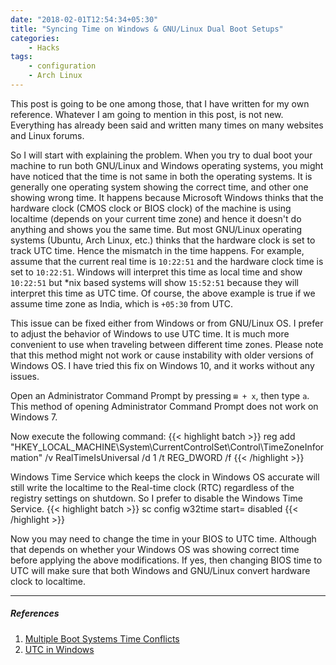 ```yaml
---
date: "2018-02-01T12:54:34+05:30"
title: "Syncing Time on Windows & GNU/Linux Dual Boot Setups"
categories:
    - Hacks
tags:
    - configuration
    - Arch Linux
---
```


This post is going to be one among those, that I have written for my own reference. Whatever I am going to mention in this post, is not new. Everything has already been said and written many times on many websites and Linux forums.

So I will start with explaining the problem. When you try to dual boot your machine to run both GNU/Linux and Windows operating systems, you might have noticed that the time is not same in both the operating systems. It is generally one operating system showing the correct time, and other one showing wrong time. It happens because Microsoft Windows thinks that the hardware clock (CMOS clock or BIOS clock) of the machine is using localtime (depends on your current time zone) and hence it doesn't do anything and shows you the same time. But most GNU/Linux operating systems (Ubuntu, Arch Linux, etc.) thinks that the hardware clock is set to track UTC time. Hence the mismatch in the time happens. For example, assume that the current real time is `10:22:51` and the hardware clock time is set to `10:22:51`. Windows will interpret this time as local time and show `10:22:51` but \*nix based systems will show `15:52:51` because they will interpret this time as UTC time. Of course, the above example is true if we assume time zone as India, which is `+05:30` from UTC.

This issue can be fixed either from Windows or from GNU/Linux OS. I prefer to adjust the behavior of Windows to use UTC time. It is much more convenient to use when traveling between different time zones. Please note that this method might not work or cause instability with older versions of Windows OS. I have tried this fix on Windows 10, and it works without any issues.

Open an Administrator Command Prompt by pressing `⊞ + x`, then type `a`. This method of opening Administrator Command Prompt does not work on Windows 7.

Now execute the following command:
{{< highlight batch >}}
reg add "HKEY_LOCAL_MACHINE\System\CurrentControlSet\Control\TimeZoneInformation" /v RealTimeIsUniversal /d 1 /t REG_DWORD /f
{{< /highlight >}}

Windows Time Service which keeps the clock in Windows OS accurate will still write the localtime to the Real-time clock (RTC) regardless of the registry settings on shutdown. So I prefer to disable the Windows Time Service.
{{< highlight batch >}}
sc config w32time start= disabled
{{< /highlight >}}

Now you may need to change the time in your BIOS to UTC time. Although that depends on whether your Windows OS was showing correct time before applying the above modifications. If yes, then changing BIOS time to UTC will make sure that both Windows and GNU/Linux convert hardware clock to localtime.

*****
##### References
1. [Multiple Boot Systems Time Conflicts](https://help.ubuntu.com/community/UbuntuTime#Multiple_Boot_Systems_Time_Conflicts)
2. [UTC in Windows](https://wiki.archlinux.org/index.php/Time#UTC_in_Windows)
